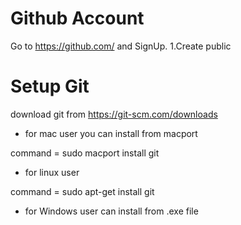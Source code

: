 # Github Account
  Go to https://github.com/ and SignUp.
  1.Create public 
# Setup Git

download git from https://git-scm.com/downloads

- for mac user you can install from macport

command = sudo macport install git

- for linux user 

command = sudo apt-get install git 
- for Windows user can install from .exe file
